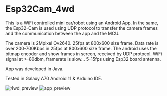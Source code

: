# Esp32Cam_4wd

This is a WiFi controlled mini car/robot using an Android App. In the same, the Esp32-Cam is used using UDP protocol to transfer the camera frames and the communication between the app and the MCU.

The camera is 2Mpixel Ov2640. 25fps at 800x600 size frame.
Data rate is over 200-700Kbps in 25fps at 800x600 size frame. The android uses the bitmap encoder and show frames in screen, received by UDP protocol.
WiFi signal at >-80dbm, framerate is slow... 5-15fps using Esp32 board antenna.

App was developed in Java.

Tested in Galaxy A70 Android 11 & Arduino IDE.

![4wd_preview](https://user-images.githubusercontent.com/16022034/230798034-165acbf6-13e2-4ac6-9023-fda98a3277aa.jpg)
![app_preview](https://user-images.githubusercontent.com/16022034/230798040-5a017fa0-9976-49f5-8fd9-339535067b3f.jpg)
